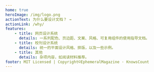 ```yaml
---
home: true
heroImage: /img/logo.png
actionText: 为什么要设计文档？ →
actionLink: /why/
features:
    - title: 网页设计系统
      details: 一系列配色、页边距、文案、风格、可复用组件的使用指导文档。
    - title: 校刊设计系统
      details: 统一的平面设计风格、排版，以及一些示例。
    - title: 其他
      details: 杂项内容，如阅读材料推荐。
footer: MIT Licensed | Copyright©EphemeralMagazine · KnowsCount
---
```

